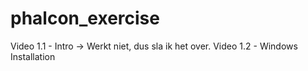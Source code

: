 # phalcon_exercise

Video 1.1 - Intro -> Werkt niet, dus sla ik het over.
Video 1.2 - Windows Installation